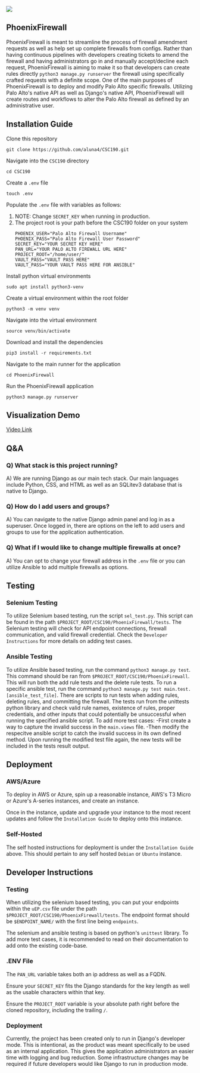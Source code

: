 ![](https://lh7-us.googleusercontent.com/Q5qISaC80enw9vhh_JmkwlelJS5Kkxu_U5Oy03W-LZ7wMiQUXAb2MhCGINlo3p8Ft8Lvy-j1uT8bh09CySWQZFcyg8GRVQoeQ3VskPOTfi_cfD356djTSzpTgreCIgoiUV_o2vDvsYpfx6o=s2048)

## PhoenixFirewall
PhoenixFirewall is meant to streamline the process of firewall amendment requests as well as help set up complete firewalls from configs. Rather than having continuous pipelines with developers creating tickets to amend the firewall and having administrators go in and manually accept/decline each request, PhoenixFirewall is aiming to make it so that developers can create rules directly `python3 manage.py runserver` the firewall using specifically crafted requests with a definite scope. One of the main purposes of PhoenixFirewall  is to deploy and modify Palo Alto specific firewalls.  Utilizing Palo Alto's native API as well as Django's native API, PhoenixFirewall will create routes and workflows to alter the Palo Alto firewall as defined by an administrative user.

## Installation Guide
Clone this repository
```
git clone https://github.com/aluna4/CSC190.git
```

Navigate into the `CSC190` directory
```
cd CSC190
```

Create a `.env` file
```
touch .env
```

Populate the `.env` file with variables as follows:
1) NOTE: Change `SECRET_KEY` when running in production. 
2) The project root is your path before the CSC190 folder on your system
   ```
   PHOENIX_USER="Palo Alto Firewall Username"
   PHOENIX_PASS="Palo Alto Firewall User Password"
   SECRET_KEY="YOUR SECRET KEY HERE"
   PAN_URL="YOUR PALO ALTO FIREWALL URL HERE"
   PROJECT_ROOT="/home/user/"
   VAULT_PASS="VAULT PASS HERE"
   VAULT_PASS="YOUR VAULT PASS HERE FOR ANSIBLE"
   ```

Install python virtual environments
```
sudo apt install python3-venv
```

Create a virtual environment within the root folder
```
python3 -m venv venv
```

Navigate into the virtual environment 

```
source venv/bin/activate
```

Download and install the dependencies
```
pip3 install -r requirements.txt
```

Navigate to the main runner for the application
```
cd PhoenixFirewall
```
 
Run the PhoenixFirewall application
```
python3 manage.py runserver
```

## Visualization Demo
[Video Link](https://www.youtube.com/shorts/pWTXqm0EDjQ)

## Q&A
### Q)  What stack is this project running?
A) We are running Django as our main tech stack. Our main languages include Python, CSS, and HTML as well as an SQLitev3 database that is native to Django.

### Q) How do I add users and groups?
A) You can navigate to the native Django admin panel and log in as a superuser. Once logged in, there are options on the left to add users and groups to use for the application authentication. 

### Q) What if I would like to change multiple firewalls at once?
A) You can opt to change your firewall address in the `.env` file or you can utilize Ansible to add multiple firewalls as options. 
## Testing
### Selenium Testing
To utilize Selenium based testing, run the script `sel_test.py`. This script can be found in the path `$PROJECT_ROOT/CSC190/PhoenixFirewall/tests`. The Selenium testing will check for API endpoint connections, firewall communication, and valid firewall credential. Check the `Developer Instructions` for more details on adding test cases. 

### Ansible Testing
To utilize Ansible based testing, run the command `python3 manage.py test`. This command should be ran from `$PROJECT_ROOT/CSC190/PhoenixFirewall`. This will run both the add rule tests and the delete rule tests.
To run a specific ansible test, run the command `python3 manage.py test main.test.[ansible_test_file]`.
There are scripts to run tests when adding rules, deleting rules, and committing the firewall. The tests run from the unittests python library and check valid rule names, existence of rules, proper credentials, and other inputs that could potentially be unsuccessful when running the specified ansible script.
To add more test cases:
   -First create a way to capture the invalid success in the `main.views` file. 
   -Then modify the respecitve ansible script to catch the invalid success in its own defined method.
Upon running the modified test file again, the new tests will be included in the tests result output. 


## Deployment
### AWS/Azure
To deploy in AWS or Azure, spin up a reasonable instance, AWS's T3 Micro or Azure's A-series instances, and create an instance.

Once in the instance, update and upgrade your instance to the most recent updates and follow the `Installation Guide` to deploy onto this instance.
### Self-Hosted
The self hosted instructions for deployment is under the `Installation Guide` above. This should pertain to any self hosted `Debian` or `Ubuntu` instance.

## Developer Instructions
### Testing
When utilizing the selenium based testing, you can put your endpoints within the `uEP.csv` file under the path `$PROJECT_ROOT/CSC190/PhoenixFirewall/tests`. The endpoint format should be `$ENDPOINT_NAME/` with the first line being `endpoints`.

The selenium and ansible testing is based on python's `unittest` library. To add more test cases, it is recommended to read on their documentation to add onto the existing code-base. 

### .ENV File
The `PAN_URL` variable takes both an ip address as well as a FQDN. 

Ensure your `SECRET_KEY` fits the Django standards for the key length as well as the usable characters within that key.

Ensure the `PROJECT_ROOT` variable is your absolute path right before the cloned repository, including the trailing `/`. 

### Deployment
Currently, the project has been created only to run in Django's developer mode. This is intentional, as the product was meant specifically to be used as an internal application. This gives the application administrators an easier time with logging and bug reduction. Some infrastructure changes may be required if future developers would like Django to run in production mode. 
